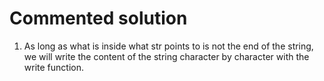  # Commented solution

1. As long as what is inside what str points to is not the end of the string, we will write the content of the string character by character with the write function.

